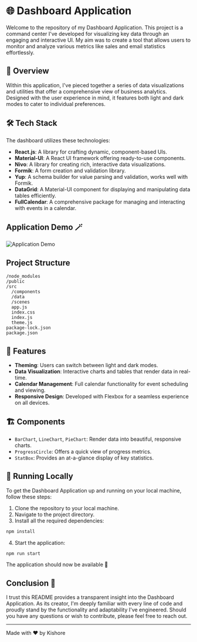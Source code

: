 # 🌐 Dashboard Application

Welcome to the repository of my Dashboard Application. This project is a command center I've developed for visualizing key data through an engaging and interactive UI. My aim was to create a tool that allows users to monitor and analyze various metrics like sales and email statistics effortlessly.

## 📜 Overview

Within this application, I've pieced together a series of data visualizations and utilities that offer a comprehensive view of business analytics. Designed with the user experience in mind, it features both light and dark modes to cater to individual preferences.

## 🛠 Tech Stack

The dashboard utilizes these technologies:

- **React.js**: A library for crafting dynamic, component-based UIs.
- **Material-UI**: A React UI framework offering ready-to-use components.
- **Nivo**: A library for creating rich, interactive data visualizations.
- **Formik**: A form creation and validation library.
- **Yup**: A schema builder for value parsing and validation, works well with Formik.
- **DataGrid**: A Material-UI component for displaying and manipulating data tables efficiently.
- **FullCalendar**: A comprehensive package for managing and interacting with events in a calendar.

## Application Demo 🪄

![Application Demo](demo.gif)

## Project Structure

```plaintext
/node_modules
/public
/src
  /components
  /data
  /scenes
  app.js
  index.css
  index.js
  theme.js
package-lock.json
package.json
```

## 🎨 Features

- **Theming**: Users can switch between light and dark modes.
- **Data Visualization**: Interactive charts and tables that render data in real-time.
- **Calendar Management**: Full calendar functionality for event scheduling and viewing.
- **Responsive Design**: Developed with Flexbox for a seamless experience on all devices.

## 🏗 Components

- `BarChart`, `LineChart`, `PieChart`: Render data into beautiful, responsive charts.
- `ProgressCircle`: Offers a quick view of progress metrics.
- `StatBox`: Provides an at-a-glance display of key statistics.

## 🚀 Running Locally

To get the Dashboard Application up and running on your local machine, follow these steps:

1. Clone the repository to your local machine.
2. Navigate to the project directory.
3. Install all the required dependencies:

```sh
npm install
```

4. Start the application:

```sh
npm run start
```

The application should now be available 🎊

## Conclusion 🏁

I trust this README provides a transparent insight into the Dashboard Application. As its creator, I'm deeply familiar with every line of code and proudly stand by the functionality and adaptability I've engineered. Should you have any questions or wish to contribute, please feel free to reach out.

---

Made with ❤️ by Kishore
